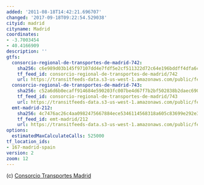 ```yaml
---
added: '2011-08-18T14:42:21.696707'
changed: '2017-09-18T09:22:54.529038'
cityid: madrid
cityname: Madrid
coordinates:
- -3.7003454
- 40.4166909
description: ''
gtfs:
  consorcio-regional-de-transportes-de-madrid-742:
    sha256: c6e989d03b145f97107dd4e7fdf5e2cf511322d72c64e196bddff4dfa6c67aa6
    tf_feed_id: consorcio-regional-de-transportes-de-madrid/742
    url: https://transitfeeds-data.s3-us-west-1.amazonaws.com/public/feeds/consorcio-regional-de-transportes-de-madrid/742/20170530/gtfs.zip
  consorcio-regional-de-transportes-de-madrid-743:
    sha256: c52a6d6b0ecaff914684e590203fc007be4d67f7b2bf502838b2daec6904cb1c
    tf_feed_id: consorcio-regional-de-transportes-de-madrid/743
    url: https://transitfeeds-data.s3-us-west-1.amazonaws.com/public/feeds/consorcio-regional-de-transportes-de-madrid/743/20170526/gtfs.zip
  emt-madrid-212:
    sha256: 4c7476ac26c4aa0982475667884ece5346114568318a605c83699e292e309a3f
    tf_feed_id: emt-madrid/212
    url: https://transitfeeds-data.s3-us-west-1.amazonaws.com/public/feeds/emt-madrid/212/20170913/gtfs.zip
options:
  estimatedMaxCalculateCalls: 525000
tf_location_ids:
- 167-madrid-spain
version: 2
zoom: 12
---
```


(c) [Consorcio Transportes Madrid](http://www.crtm.es/)
